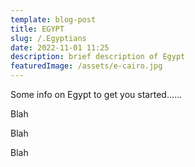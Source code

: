 ```yaml
---
template: blog-post
title: EGYPT
slug: /.Egyptians
date: 2022-11-01 11:25
description: brief description of Egypt
featuredImage: /assets/e-cairo.jpg
---
```

Some info on Egypt to get you started......



Blah



Blah



Blah